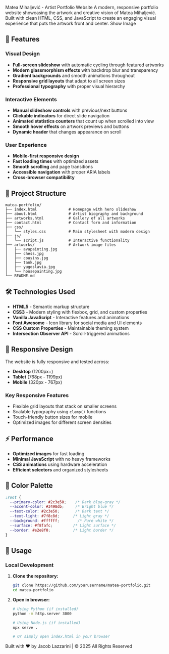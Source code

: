 Matea Mihaljević - Artist Portfolio Website
A modern, responsive portfolio website showcasing the artwork and creative vision of Matea Mihaljević. Built with clean HTML, CSS, and JavaScript to create an engaging visual experience that puts the artwork front and center.
Show Image
## 🎨 Features

### Visual Design
- **Full-screen slideshow** with automatic cycling through featured artworks
- **Modern glassmorphism effects** with backdrop blur and transparency
- **Gradient backgrounds** and smooth animations throughout
- **Responsive grid layouts** that adapt to all screen sizes
- **Professional typography** with proper visual hierarchy

### Interactive Elements
- **Manual slideshow controls** with previous/next buttons
- **Clickable indicators** for direct slide navigation  
- **Animated statistics counters** that count up when scrolled into view
- **Smooth hover effects** on artwork previews and buttons
- **Dynamic header** that changes appearance on scroll

### User Experience
- **Mobile-first responsive design** 
- **Fast loading times** with optimized assets
- **Smooth scrolling** and page transitions
- **Accessible navigation** with proper ARIA labels
- **Cross-browser compatibility**

## 📁 Project Structure

```
matea-portfolio/
├── index.html              # Homepage with hero slideshow
├── about.html              # Artist biography and background
├── artworks.html           # Gallery of all artworks
├── contact.html            # Contact form and information
├── css/
│   └── styles.css          # Main stylesheet with modern design
├── js/
│   └── script.js           # Interactive functionality
├── artworks/               # Artwork image files
│   ├── avapainting.jpg
│   ├── chess.jpg
│   ├── cousins.jpg
│   ├── tank.jpg
│   ├── yugoslavia.jpg
│   └── housepainting.jpg
└── README.md
```

## 🛠️ Technologies Used

- **HTML5** - Semantic markup structure
- **CSS3** - Modern styling with flexbox, grid, and custom properties
- **Vanilla JavaScript** - Interactive features and animations
- **Font Awesome** - Icon library for social media and UI elements
- **CSS Custom Properties** - Maintainable theming system
- **Intersection Observer API** - Scroll-triggered animations

## 📱 Responsive Design

The website is fully responsive and tested across:
- **Desktop** (1200px+)
- **Tablet** (768px - 1199px) 
- **Mobile** (320px - 767px)

### Key Responsive Features
- Flexible grid layouts that stack on smaller screens
- Scalable typography using `clamp()` functions
- Touch-friendly button sizes for mobile
- Optimized images for different screen densities

## ⚡ Performance

- **Optimized images** for fast loading
- **Minimal JavaScript** with no heavy frameworks
- **CSS animations** using hardware acceleration
- **Efficient selectors** and organized stylesheets

## 🎨 Color Palette

```css
:root {
  --primary-color: #2c3e50;    /* Dark blue-gray */
  --accent-color: #3498db;     /* Bright blue */
  --text-color: #2c3e50;       /* Dark text */
  --text-light: #7f8c8d;      /* Light gray */
  --background: #ffffff;        /* Pure white */
  --surface: #f8fafc;         /* Light surface */
  --border: #e2e8f0;          /* Light border */
}
```

## 🚀 Usage

### Local Development

1. **Clone the repository:**
   ```bash
   git clone https://github.com/yourusername/matea-portfolio.git
   cd matea-portfolio
   ```

2. **Open in browser:**
   ```bash
   # Using Python (if installed)
   python -m http.server 3000
   
   # Using Node.js (if installed)
   npx serve .
   
   # Or simply open index.html in your browser
   ```

Built with ❤️ by Jacob Lazzarini | © 2025 All Rights Reserved

